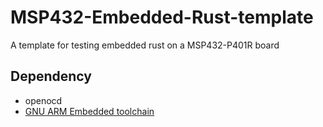 # MSP432-Embedded-Rust-template
A template for testing embedded rust on a MSP432-P401R board


## Dependency
 - openocd
 - [GNU ARM Embedded toolchain](https://developer.arm.com/downloads/-/gnu-rm)
